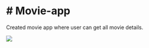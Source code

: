 <h1># Movie-app</h1>

<p>
Created movie app  where user can get all movie details.</p>
<div>
<img src="https://i.imgur.com/a5hswe4.png" align="center"></img>
</div>

